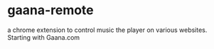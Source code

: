 # gaana-remote
a chrome extension to control music the player on various websites. Starting with Gaana.com
